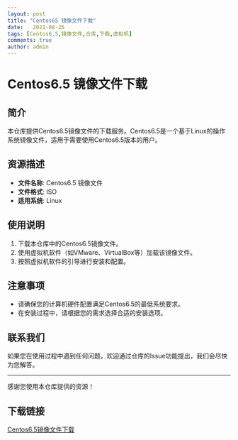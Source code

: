 ```yaml
---
layout: post
title: "Centos65 镜像文件下载"
date:   2021-08-25
tags: [Centos6.5,镜像文件,仓库,下载,虚拟机]
comments: true
author: admin
---
```

# Centos6.5 镜像文件下载

## 简介
本仓库提供Centos6.5镜像文件的下载服务。Centos6.5是一个基于Linux的操作系统镜像文件，适用于需要使用Centos6.5版本的用户。

## 资源描述
- **文件名称**: Centos6.5 镜像文件
- **文件格式**: ISO
- **适用系统**: Linux

## 使用说明
1. 下载本仓库中的Centos6.5镜像文件。
2. 使用虚拟机软件（如VMware、VirtualBox等）加载该镜像文件。
3. 按照虚拟机软件的引导进行安装和配置。

## 注意事项
- 请确保您的计算机硬件配置满足Centos6.5的最低系统要求。
- 在安装过程中，请根据您的需求选择合适的安装选项。

## 联系我们
如果您在使用过程中遇到任何问题，欢迎通过仓库的Issue功能提出，我们会尽快为您解答。

---

感谢您使用本仓库提供的资源！

## 下载链接

[Centos6.5镜像文件下载](https://pan.quark.cn/s/17d0a83db976)